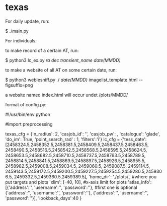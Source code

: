 # texas

For daily update, run:

$ ./main.py

For individuals:

to make record of a certain AT, run:

$ python3 lc_ex.py *ra* *dec* *transient_name* *date(MMDD)* 

to make a website of all AT on some certain date, run:

$ python3 weblesniff.py ./ *date(MMDD)* imagelist_template.html --figsuffix=png

a website named index.html will occur undet /plots/MMDD/


format of config.py:



#!/usr/bin/env python

#import preprocessing

texas_cfg = {'n_radius': 2,
         'casjob_id': '',
         'casjob_pw': ,
         'catalogue': 'glade',
         'do_im': True,
         'point_search_rad' : 1,
         'filters':'i'}
lc_cfg = {'tess_date': [2458324.5,2458352.5,2458381.5,2458409.5,2458437.5,2458463.5,
        2458490.5,2458516.5,2458542.5,2458568.5,2458595.5,2458624.5,
        2458653.5,2458682.5,2458710.5,2458737.5,2458763.5,2458789.5,
        2458814.5,2458841.5,2458869.5,2458897.5,2458926.5,2458955.5,
        2458982.5,2459008.5,2459034.5, 2459060.5, 2459087.5, 2459114.5,      
        2459143.5,2459172.5,2459200.5,2459227.5,2459254.5,2459280.5,2459306.5,
        2459332.5,2459360.5,2459389.5],
        'home_dir': './plots/', #where you put targets and plots
        'xlim': [-40, 10], #x-axis limit for plots
        'atlas_info': [{'address':'', 'username':'', 'password':''},   #first one is optional
            {'address':'', 'username':'', 'password':''},
            {'address':'', 'username':'', 'password':''}],
        'lookback_days':40
        }



